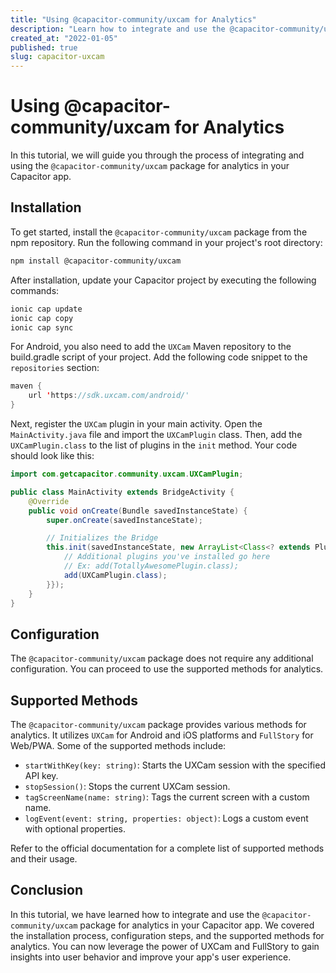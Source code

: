 ```yaml
---
title: "Using @capacitor-community/uxcam for Analytics"
description: "Learn how to integrate and use the @capacitor-community/uxcam package for analytics in your Capacitor app."
created_at: "2022-01-05"
published: true
slug: capacitor-uxcam
---
```


# Using @capacitor-community/uxcam for Analytics

In this tutorial, we will guide you through the process of integrating and using the `@capacitor-community/uxcam` package for analytics in your Capacitor app. 

## Installation

To get started, install the `@capacitor-community/uxcam` package from the npm repository. Run the following command in your project's root directory:

```bash
npm install @capacitor-community/uxcam
```

After installation, update your Capacitor project by executing the following commands:

```bash
ionic cap update
ionic cap copy
ionic cap sync
```

For Android, you also need to add the `UXCam` Maven repository to the build.gradle script of your project. Add the following code snippet to the `repositories` section:

```java
maven {
    url 'https://sdk.uxcam.com/android/'
}
```

Next, register the `UXCam` plugin in your main activity. Open the `MainActivity.java` file and import the `UXCamPlugin` class. Then, add the `UXCamPlugin.class` to the list of plugins in the `init` method. Your code should look like this:

```java
import com.getcapacitor.community.uxcam.UXCamPlugin;

public class MainActivity extends BridgeActivity {
    @Override
    public void onCreate(Bundle savedInstanceState) {
        super.onCreate(savedInstanceState);

        // Initializes the Bridge
        this.init(savedInstanceState, new ArrayList<Class<? extends Plugin>>() {{
            // Additional plugins you've installed go here
            // Ex: add(TotallyAwesomePlugin.class);
            add(UXCamPlugin.class);
        }});
    }
}
```

## Configuration

The `@capacitor-community/uxcam` package does not require any additional configuration. You can proceed to use the supported methods for analytics.

## Supported Methods

The `@capacitor-community/uxcam` package provides various methods for analytics. It utilizes `UXCam` for Android and iOS platforms and `FullStory` for Web/PWA. Some of the supported methods include:

- `startWithKey(key: string)`: Starts the UXCam session with the specified API key.
- `stopSession()`: Stops the current UXCam session.
- `tagScreenName(name: string)`: Tags the current screen with a custom name.
- `logEvent(event: string, properties: object)`: Logs a custom event with optional properties.

Refer to the official documentation for a complete list of supported methods and their usage.

## Conclusion

In this tutorial, we have learned how to integrate and use the `@capacitor-community/uxcam` package for analytics in your Capacitor app. We covered the installation process, configuration steps, and the supported methods for analytics. You can now leverage the power of UXCam and FullStory to gain insights into user behavior and improve your app's user experience.